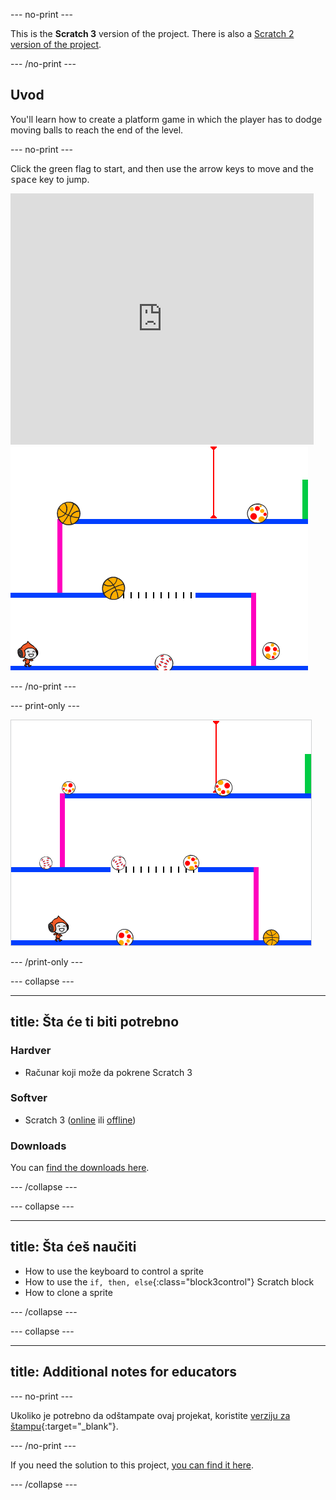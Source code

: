 \--- no-print \---

This is the **Scratch 3** version of the project. There is also a [Scratch 2 version of the project](https://projects.raspberrypi.org/en/projects/dodgeball-scratch2).

\--- /no-print \---

## Uvod

You'll learn how to create a platform game in which the player has to dodge moving balls to reach the end of the level.

\--- no-print \---

Click the green flag to start, and then use the arrow keys to move and the <kbd>space</kbd> key to jump.

<div class="scratch-preview">
  <iframe allowtransparency="true" width="485" height="402" src="https://scratch.mit.edu/projects/embed/39740618/?autostart=false" frameborder="0" scrolling="no"></iframe>
  <img src="images/dodge-final.png">
</div>

\--- /no-print \---

\--- print-only \---

![dodgeball game being played](images/dodgeball-showcase.png)

\--- /print-only \---

\--- collapse \---

* * *

## title: Šta će ti biti potrebno

### Hardver

+ Računar koji može da pokrene Scratch 3

### Softver

+ Scratch 3 ([online](https://scratch.mit.edu/projects/editor/) ili [offline](https://scratch.mit.edu/download/))

### Downloads

You can [find the downloads here](http://rpf.io/p/en/dodgeball-go).

\--- /collapse \---

\--- collapse \---

* * *

## title: Šta ćeš naučiti

+ How to use the keyboard to control a sprite
+ How to use the `if, then, else`{:class="block3control"} Scratch block
+ How to clone a sprite

\--- /collapse \---

\--- collapse \---

* * *

## title: Additional notes for educators

\--- no-print \---

Ukoliko je potrebno da odštampate ovaj projekat, koristite [verziju za štampu](https://projects.raspberrypi.org/en/projects/dodgeball/print){:target="_blank"}.

\--- /no-print \---

If you need the solution to this project, [you can find it here](http://rpf.io/p/en/dodgeball-get).

\--- /collapse \---